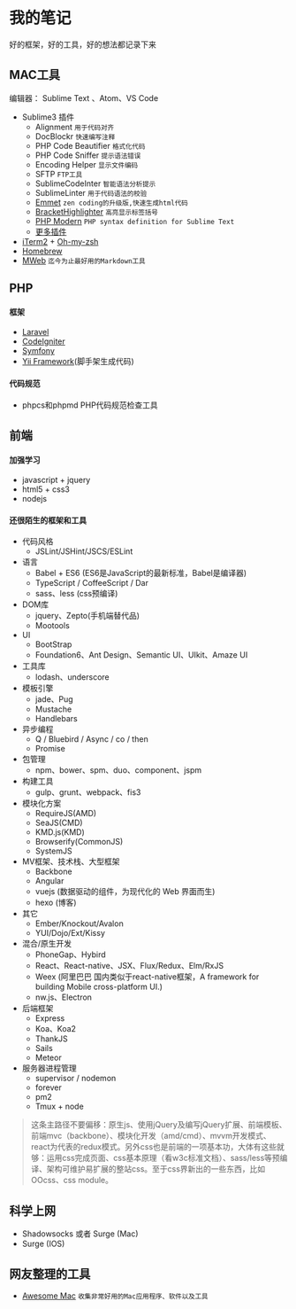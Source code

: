 # 我的笔记
好的框架，好的工具，好的想法都记录下来

## MAC工具
编辑器： Sublime Text 、Atom、VS Code

* Sublime3 插件
	* Alignment `用于代码对齐`
	* DocBlockr `快速编写注释`
	* PHP Code Beautifier `格式化代码`
	* PHP Code Sniffer `提示语法错误`
	* Encoding Helper `显示文件编码`
	* SFTP `FTP工具`
	* SublimeCodeInter `智能语法分析提示`
	* SublimeLinter `用于代码语法的校验`
	* [Emmet](http://emmet.io/) `zen coding的升级版,快速生成html代码`
	* [BracketHighlighter](https://packagecontrol.io/packages/BracketHighlighter) `高亮显示标签括号`
	* [PHP Modern](https://packagecontrol.io/packages/PHP%20Modern) `PHP syntax definition for Sublime Text`
	* [更多插件](https://packagecontrol.io/)
* [iTerm2](https://www.iterm2.com/) + [Oh-my-zsh](http://ohmyz.sh/)
* [Homebrew](http://brew.sh/)
* [MWeb](http://zh.mweb.im/) `迄今为止最好用的Markdown工具`



## PHP
#### 框架
* [Laravel](http://laravel.com/)
* [CodeIgniter](http://www.codeigniter.com/)
* [Symfony](http://symfony.cn/)
* [Yii Framework](http://www.yiiframework.com/)(脚手架生成代码)

#### 代码规范
* phpcs和phpmd PHP代码规范检查工具

## 前端
#### 加强学习
* javascript + jquery
* html5 + css3
* nodejs

#### 还很陌生的框架和工具
* 代码风格
	* JSLint/JSHint/JSCS/ESLint
* 语言
	* Babel + ES6 (ES6是JavaScript的最新标准，Babel是编译器)
	* TypeScript / CoffeeScript / Dar 
	* sass、less (css预编译)
* DOM库
	* jquery、Zepto(手机端替代品)
	* Mootools
* UI
	* BootStrap
	* Foundation6、Ant Design、Semantic UI、UIkit、Amaze UI
* 工具库
	* lodash、underscore
* 模板引擎
	* jade、Pug
	* Mustache
	* Handlebars
* 异步编程
	* Q / Bluebird / Async / co / then 
	* Promise
* 包管理
	* npm、bower、spm、duo、component、jspm
* 构建工具
	* gulp、grunt、webpack、fis3
* 模块化方案
	* RequireJS(AMD)
	* SeaJS(CMD)
	* KMD.js(KMD)
	* Browserify(CommonJS)
	* SystemJS
* MV框架、技术栈、大型框架
	* Backbone 
	* Angular
	* vuejs (数据驱动的组件，为现代化的 Web 界面而生)
	* hexo (博客)
* 其它
	* Ember/Knockout/Avalon
	* YUI/Dojo/Ext/Kissy
* 混合/原生开发
	* PhoneGap、Hybird
	* React、React-native、JSX、Flux/Redux、Elm/RxJS
	* Weex (阿里巴巴 国内类似于react-native框架，A framework for building Mobile cross-platform UI.)
	* nw.js、Electron
* 后端框架
	* Express
	* Koa、Koa2
	* ThankJS
	* Sails
	* Meteor
* 服务器进程管理
	* supervisor / nodemon
	* forever
	* pm2
	* Tmux + node

>这条主路径不要偏移：原生js、使用jQuery及编写jQuery扩展、前端模板、前端mvc（backbone）、模块化开发（amd/cmd）、mvvm开发模式、react为代表的redux模式。另外css也是前端的一项基本功，大体有这些就够：运用css完成页面、css基本原理（看w3c标准文档）、sass/less等预编译、架构可维护易扩展的整站css。至于css界新出的一些东西，比如OOcss、css module。

## 科学上网
* Shadowsocks 或者 Surge (Mac)
* Surge (IOS)

## 网友整理的工具

* [Awesome Mac](https://github.com/jaywcjlove/awesome-mac) `收集非常好用的Mac应用程序、软件以及工具`




